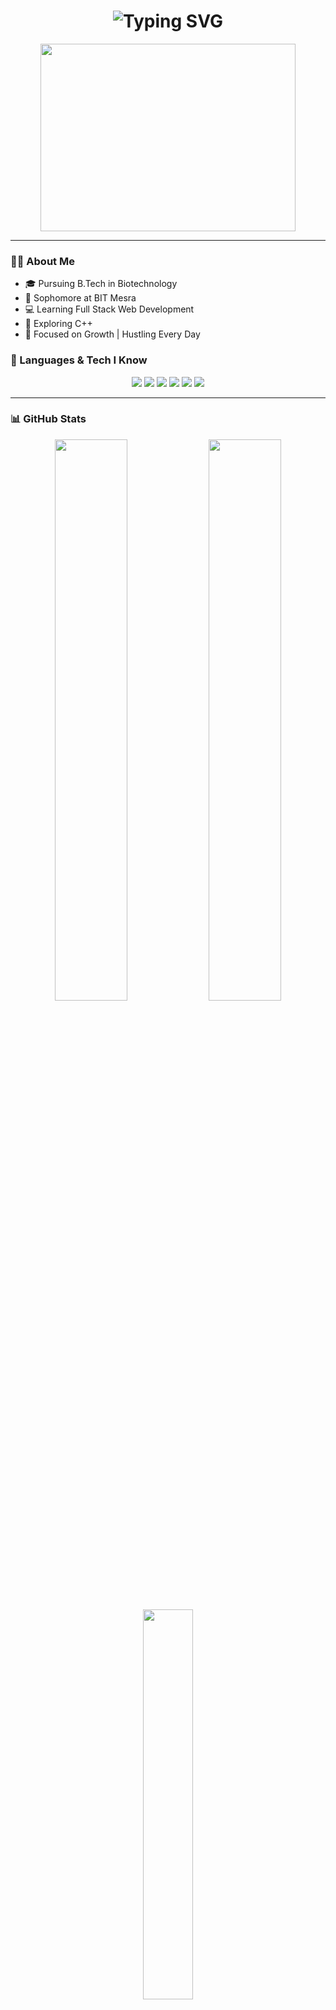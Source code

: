 <h1 align="center">
  <img src="https://readme-typing-svg.demolab.com?font=Fira+Code&pause=1000&color=00F7FF&width=435&lines=Hii%2C+I'm+Aditya+Singh!" alt="Typing SVG" />
</h1>

<p align="center">
  <img src="https://media.giphy.com/media/RbDKaczqWovIugyJmW/giphy.gif" width="90%" height="300px" />
</p>

---

### 👨‍💻 About Me

- 🎓 Pursuing B.Tech in Biotechnology  
- 🧪 Sophomore at BIT Mesra  
- 💻 Learning Full Stack Web Development  
- 🧠 Exploring C++ 
- 💪 Focused on Growth | Hustling Every Day  

### 🧠 Languages & Tech I Know

<div align="center">
  <img src="https://img.shields.io/badge/C-blue?style=for-the-badge&logo=c&logoColor=white" />
  <img src="https://img.shields.io/badge/C++-00599C?style=for-the-badge&logo=c%2B%2B&logoColor=white" />
  <img src="https://img.shields.io/badge/HTML5-E34F26?style=for-the-badge&logo=html5&logoColor=white" />
  <img src="https://img.shields.io/badge/CSS3-1572B6?style=for-the-badge&logo=css3&logoColor=white" />
  <img src="https://img.shields.io/badge/Git-F05032?style=for-the-badge&logo=git&logoColor=white" />
  <img src="https://img.shields.io/badge/GitHub-181717?style=for-the-badge&logo=github&logoColor=white" />
</div>

---

### 📊 GitHub Stats

<div align="center">
  <img src="https://github-readme-stats.vercel.app/api?username=Aditya140205&show_icons=true&theme=tokyonight&hide_border=true" width="48%" />
  <img src="https://github-readme-streak-stats.herokuapp.com/?user=Aditya140205&theme=tokyonight&hide_border=true" width="48%" />
</div>

<div align="center">
  <img src="https://github-readme-stats.vercel.app/api/top-langs/?username=Aditya140205&layout=compact&theme=tokyonight&hide_border=true" width="40%" />
</div>

---

### 🌐 Connect With Me

<p align="center">
  <a href="https://www.linkedin.com/in/aditya-singh-0164b9252/" target="_blank">
    <img src="https://img.shields.io/badge/LinkedIn-Aditya-blue?style=for-the-badge&logo=linkedin" />
  </a>
  <a href="https://leetcode.com/u/Aadi1402/" target="_blank">
    <img src="https://img.shields.io/badge/LeetCode-Aadi1402-orange?style=for-the-badge&logo=leetcode" />
  </a>
  <a href="https://codeforces.com/profile/aditya1402.singh" target="_blank">
    <img src="https://img.shields.io/badge/Codeforces-aditya1402.singh-blue?style=for-the-badge&logo=codeforces" />
  </a>
  <a href="https://github.com/Aditya140205" target="_blank">
    <img src="https://img.shields.io/badge/GitHub-Aditya140205-black?style=for-the-badge&logo=github" />
  </a>
</p>

---

### 🔍 Currently Learning

- HTML, CSS (Frontend Design)
- C++ Programming & Basics of DSA
- Git & GitHub for Version Control
- Problem Solving on LeetCode

---

### 🧰 Tools I Use

- Git, GitHub, VS Code
- Chrome DevTools, Figma (UI Design)
- Notion, Google Keep (For Notes)

---

### 🌍 Languages I Speak

- English  
- Hindi  

---

### 💬 Why I Code

> *“I code because I love solving real problems and collaborating with others. I'm driven by curiosity, continuous learning, and the joy of building things that matter. I believe technology is the tool of the future — and by learning to code, I’m preparing myself to contribute meaningfully in that future, building tools, platforms, and products that can help people at scale.”*

---


<p align="center">
  ✨ Crafted with passion by <strong>ADITYA</strong> | Building & Learning Every Day 💡
</p>

